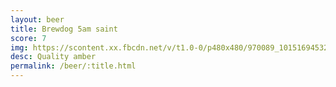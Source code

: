 ```yaml
---
layout: beer
title: Brewdog 5am saint
score: 7
img: https://scontent.xx.fbcdn.net/v/t1.0-0/p480x480/970089_10151694532248745_1860752860_n.jpg?oh=876e7eb964038a1ffc3dec0d370c9a39&oe=58D66D05
desc: Quality amber
permalink: /beer/:title.html
---
```

